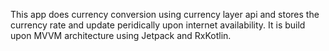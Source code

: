 This app does currency conversion using currency layer api and stores the currency rate and update peridically upon internet availability. 
It is build upon MVVM architecture using Jetpack and RxKotlin. 
